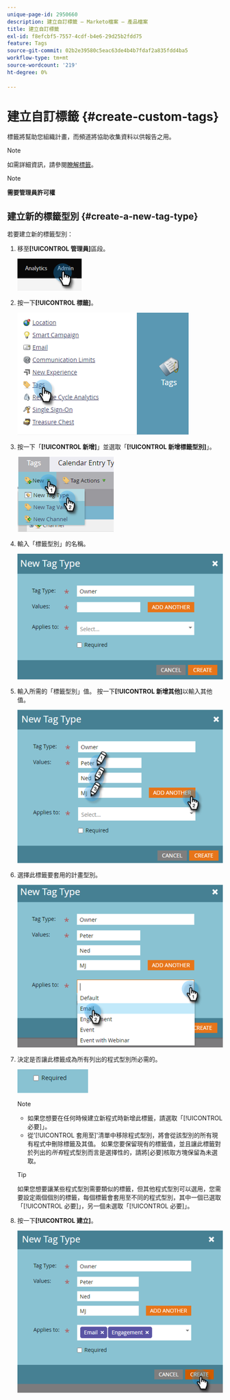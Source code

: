 ```yaml
---
unique-page-id: 2950660
description: 建立自訂標籤 — Marketo檔案 — 產品檔案
title: 建立自訂標籤
exl-id: f8efcbf5-7557-4cdf-b4e6-29d25b2fdd75
feature: Tags
source-git-commit: 02b2e39580c5eac63de4b4b7fdaf2a835fdd4ba5
workflow-type: tm+mt
source-wordcount: '219'
ht-degree: 0%

---
```


# 建立自訂標籤 {#create-custom-tags}

標籤將幫助您組織計畫，而頻道將協助收集資料以供報告之用。

>[!NOTE]
>
>如需詳細資訊，請參閱[瞭解標籤](/help/marketo/product-docs/core-marketo-concepts/programs/working-with-programs/understanding-tags.md)。

>[!NOTE]
>
>**需要管理員許可權**

## 建立新的標籤型別 {#create-a-new-tag-type}

若要建立新的標籤型別：

1. 移至&#x200B;**[!UICONTROL 管理員]**&#x200B;區段。

   ![](assets/create-custom-tags-1.png)

1. 按一下&#x200B;**[!UICONTROL 標籤]**。

   ![](assets/create-custom-tags-2.png)

1. 按一下「**[!UICONTROL 新增]**」並選取「**[!UICONTROL 新增標籤型別]**」。

   ![](assets/create-custom-tags-3.png)

1. 輸入「標籤型別」的名稱。

   ![](assets/create-custom-tags-4.png)

1. 輸入所需的「標籤型別」值。 按一下&#x200B;**[!UICONTROL 新增其他]**&#x200B;以輸入其他值。

   ![](assets/create-custom-tags-5.png)

1. 選擇此標籤要套用的計畫型別。

   ![](assets/create-custom-tags-6.png)

1. 決定是否讓此標籤成為所有列出的程式型別所必需的。

   ![](assets/create-custom-tags-7.png)

   >[!NOTE]
   >
   >* 如果您想要在任何時候建立新程式時新增此標籤，請選取「[!UICONTROL 必要]」。
   >* 從&#39;[!UICONTROL 套用至]&#39;清單中移除程式型別，將會從該型別的所有現有程式中刪除標籤及其值。 如果您要保留現有的標籤值，並且讓此標籤對於列出的&#x200B;_所有_&#x200B;程式型別而言是選擇性的，請將[必要]核取方塊保留為未選取。

   >[!TIP]
   >
   >如果您想要讓某些程式型別需要類似的標籤，但其他程式型別可以選用，您需要設定兩個個別的標籤，每個標籤會套用至不同的程式型別，其中一個已選取「[!UICONTROL 必要]」，另一個未選取「[!UICONTROL 必要]」。

1. 按一下&#x200B;**[!UICONTROL 建立]**。

   ![](assets/create-custom-tags-8.png)
